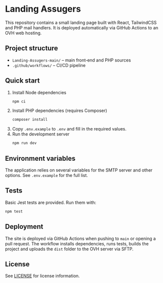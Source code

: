 # Landing Assugers

This repository contains a small landing page built with React, TailwindCSS and PHP mail handlers. It is deployed automatically via GitHub Actions to an OVH web hosting.

## Project structure

- `Landing-Assugers-main/` – main front‑end and PHP sources
- `.github/workflows/` – CI/CD pipeline

## Quick start

1. Install Node dependencies
   ```bash
   npm ci
   ```
2. Install PHP dependencies (requires Composer)
   ```bash
   composer install
   ```
3. Copy `.env.example` to `.env` and fill in the required values.
4. Run the development server
   ```bash
   npm run dev
   ```

## Environment variables

The application relies on several variables for the SMTP server and other options. See `.env.example` for the full list.

## Tests

Basic Jest tests are provided. Run them with:
```bash
npm test
```

## Deployment

The site is deployed via GitHub Actions when pushing to `main` or opening a pull request. The workflow installs dependencies, runs tests, builds the project and uploads the `dist` folder to the OVH server via SFTP.

## License

See [LICENSE](LICENSE) for license information.
